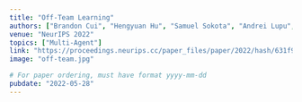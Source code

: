 ```yaml
---
title: "Off-Team Learning"
authors: ["Brandon Cui", "Hengyuan Hu", "Samuel Sokota", "Andrei Lupu", "Jakob Foerster"]
venue: "NeurIPS 2022"
topics: ["Multi-Agent"]
link: "https://proceedings.neurips.cc/paper_files/paper/2022/hash/631f99d8e860054410c239fc90d18270-Abstract-Conference.html"
image: "off-team.jpg"

# For paper ordering, must have format yyyy-mm-dd
pubdate: "2022-05-28"
---
```

